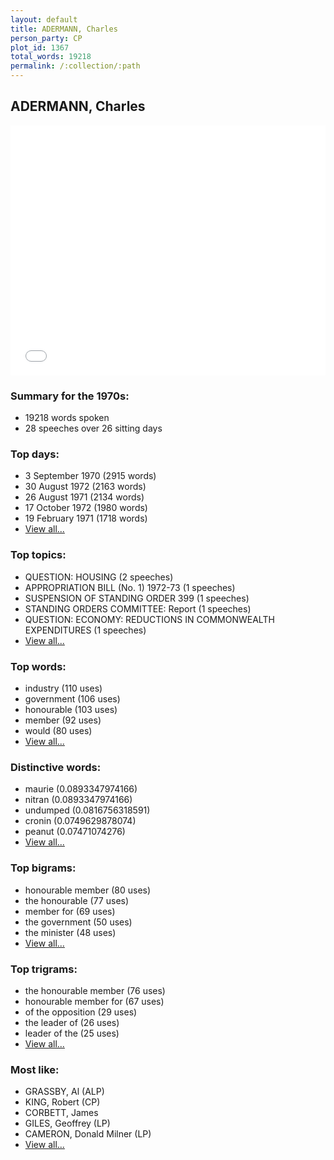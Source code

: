```yaml
---
layout: default
title: ADERMANN, Charles
person_party: CP
plot_id: 1367
total_words: 19218
permalink: /:collection/:path
---
```


## ADERMANN, Charles

<iframe width="100%" height="400" frameborder="0" scrolling="no" src="//plot.ly/~wragge/1367.embed"></iframe>


### Summary for the 1970s:

* 19218 words spoken
* 28 speeches over 26 sitting days


### Top days:

* 3 September 1970 (2915 words)
* 30 August 1972 (2163 words)
* 26 August 1971 (2134 words)
* 17 October 1972 (1980 words)
* 19 February 1971 (1718 words)
* [View all...](days/)


### Top topics:

* QUESTION: HOUSING (2 speeches)
* APPROPRIATION BILL (No. 1) 1972-73 (1 speeches)
* SUSPENSION OF STANDING ORDER 399 (1 speeches)
* STANDING ORDERS COMMITTEE: Report (1 speeches)
* QUESTION: ECONOMY: REDUCTIONS IN COMMONWEALTH EXPENDITURES (1 speeches)
* [View all...](topics/)


### Top words:

* industry (110 uses)
* government (106 uses)
* honourable (103 uses)
* member (92 uses)
* would (80 uses)
* [View all...](words/)


### Distinctive words:

* maurie (0.0893347974166)
* nitran (0.0893347974166)
* undumped (0.0816756318591)
* cronin (0.0749629878074)
* peanut (0.07471074276)
* [View all...](sig_words/)


### Top bigrams:

* honourable member (80 uses)
* the honourable (77 uses)
* member for (69 uses)
* the government (50 uses)
* the minister (48 uses)
* [View all...](bigrams/)


### Top trigrams:

* the honourable member (76 uses)
* honourable member for (67 uses)
* of the opposition (29 uses)
* the leader of (26 uses)
* leader of the (25 uses)
* [View all...](trigrams/)


### Most like:

* GRASSBY, Al (ALP)
* KING, Robert (CP)
* CORBETT, James 
* GILES, Geoffrey (LP)
* CAMERON, Donald Milner (LP)
* [View all...](similarities/)
